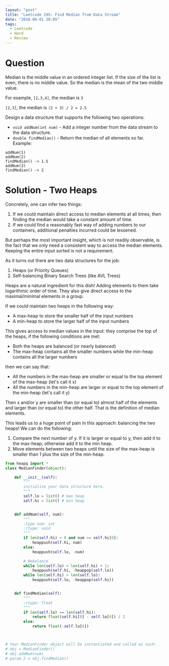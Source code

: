```yaml
---
layout: "post"
title: "Leetcode 295: Find Median from Data Stream"
date: "2018-08-01 20:05"
tags:
  - Leetcode
  - Hard
  - Review
---
```


# Question
Median is the middle value in an ordered integer list. If the size of the list is even, there is no middle value. So the median is the mean of the two middle value.

For example,
`[2,3,4]`, the median is `3`

`[2,3]`, the median is `(2 + 3) / 2 = 2.5`

Design a data structure that supports the following two operations:

* `void addNum(int num)` - Add a integer number from the data stream to the data structure.
* `double findMedian()` - Return the median of all elements so far.
Example:

```
addNum(1)
addNum(2)
findMedian() -> 1.5
addNum(3)
findMedian() -> 2
```

# Solution - Two Heaps
Concretely, one can infer two things:

1. If we could maintain direct access to median elements at all times, then finding the median would take a constant amount of time.
1. If we could find a reasonably fast way of adding numbers to our containers, additional penalties incurred could be lessened.

But perhaps the most important insight, which is not readily observable, is the fact that we only need a consistent way to access the median elements. Keeping the entire input sorted is not a requirement.

As it turns out there are two data structures for the job:

1. Heaps (or Priority Queues)
2. Self-balancing Binary Search Trees (like AVL Trees)

Heaps are a natural ingredient for this dish! Adding elements to them take logarithmic order of time. They also give direct access to the maximal/minimal elements in a group.

If we could maintain two heaps in the following way:

* A max-heap to store the smaller half of the input numbers
* A min-heap to store the larger half of the input numbers

This gives access to median values in the input: they comprise the top of the heaps, if the following conditions are met:

* Both the heaps are balanced (or nearly balanced)
* The max-heap contains all the smaller numbers while the min-heap contains all the larger numbers

then we can say that:

* All the numbers in the max-heap are smaller or equal to the top element of the max-heap (let's call it x)
* All the numbers in the min-heap are larger or equal to the top element of the min-heap (let's call it y)

Then x and/or y are smaller than (or equal to) almost half of the elements and larger than (or equal to) the other half. That is the definition of median elements.

This leads us to a huge point of pain in this approach: balancing the two heaps! We can do the following:
1. Compare the next number of y. If it is larger or equal to y, then add it to the max-heap; otherwise add it to the min heap.
2. Move elements between two heaps until the size of the max-heap is smaller than 1 plus the size of the min-heap.

```python
from heapq import *
class MedianFinder(object):

    def __init__(self):
        """
        initialize your data structure here.
        """
        self.lo = list() # max heap
        self.hi = list() # min heap


    def addNum(self, num):
        """
        :type num: int
        :rtype: void
        """
        if len(self.hi) > 0 and num >= self.hi[0]:
            heappush(self.hi, num)
        else:
            heappush(self.lo, -num)

        # Rebalance
        while len(self.lo) > len(self.hi) + 1:
            heappush(self.hi, -heappop(self.lo))
        while len(self.hi) > len(self.lo):
            heappush(self.lo, -heappop(self.hi))


    def findMedian(self):
        """
        :rtype: float
        """
        if len(self.lo) == len(self.hi):
            return float(self.hi[0] - self.lo[0]) / 2
        else:
            return float(-self.lo[0])



# Your MedianFinder object will be instantiated and called as such:
# obj = MedianFinder()
# obj.addNum(num)
# param_2 = obj.findMedian()
```
